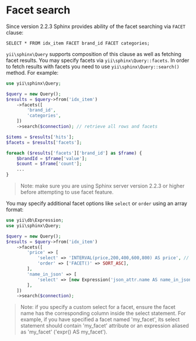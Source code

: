 Facet search
============

Since version 2.2.3 Sphinx provides ability of the facet searching via `FACET` clause:

```
SELECT * FROM idx_item FACET brand_id FACET categories;
```

`yii\sphinx\Query` supports composition of this clause as well as fetching facet results.
You may specify facets via `yii\sphinx\Query::facets`. In order to fetch results with facets you need
to use `yii\sphinx\Query::search()` method.
For example:

```php
use yii\sphinx\Query;

$query = new Query();
$results = $query->from('idx_item')
    ->facets([
        'brand_id',
        'categories',
    ])
    ->search($connection); // retrieve all rows and facets

$items = $results['hits'];
$facets = $results['facets'];

foreach ($results['facets']['brand_id'] as $frame) {
    $brandId = $frame['value'];
    $count = $frame['count'];
    ...
}
```

> Note: make sure you are using Sphinx server version 2.2.3 or higher before attempting to use facet feature.

You may specify additional facet options like `select` or `order` using an array format:

```php
use yii\db\Expression;
use yii\sphinx\Query;

$query = new Query();
$results = $query->from('idx_item')
    ->facets([
        'price' => [
            'select' => 'INTERVAL(price,200,400,600,800) AS price', // using function
            'order' => ['FACET()' => SORT_ASC],
        ],
        'name_in_json' => [
            'select' => [new Expression('json_attr.name AS name_in_json')], // have to use `Expression` to avoid unnecessary quoting
        ],
    ])
    ->search($connection);
```

> Note: if you specify a custom select for a facet, ensure the facet name has the corresponding column inside the select statement.
  For example, if you have specified a facet named 'my_facet', its select statement should contain 'my_facet' attribute or
  an expression aliased as 'my_facet' ('expr() AS my_facet').
